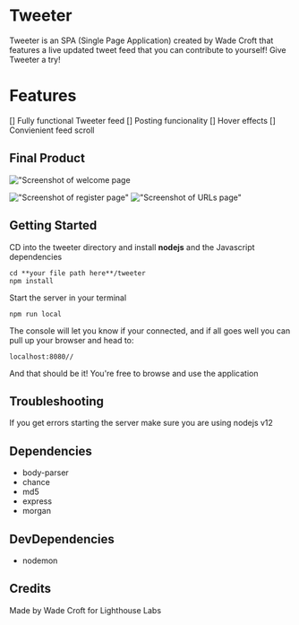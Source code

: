 # Tweeter

Tweeter is an SPA (Single Page Application) created by Wade Croft that features a live updated tweet feed that you can contribute to yourself! Give Tweeter a try!

# Features

[] Fully functional Tweeter feed
[] Posting funcionality
[] Hover effects
[] Convienient feed scroll

## Final Product
!["Screenshot of welcome page](https://github.com/archaemedes/tinyapp/blob/master/docs/welcome-page.png?raw=true)

!["Screenshot of register page"](https://github.com/archaemedes/tinyapp/blob/master/docs/register-page.png?raw=true)
!["Screenshot of URLs page"](https://github.com/archaemedes/tinyapp/blob/master/docs/urls-page.png?raw=true)

## Getting Started
CD into the tweeter directory and install **nodejs** and the Javascript dependencies

    cd **your file path here**/tweeter
    npm install
    
Start the server in your terminal

    npm run local
    
The console will let you know if your connected, and if all goes well you can pull up your browser and head to:

    localhost:8080//

And that should be it! You're free to browse and use the application

## Troubleshooting
If you get errors starting the server make sure you are using nodejs v12

## Dependencies
- body-parser
- chance
- md5
- express
- morgan

## DevDependencies
- nodemon


## Credits
Made by Wade Croft for Lighthouse Labs